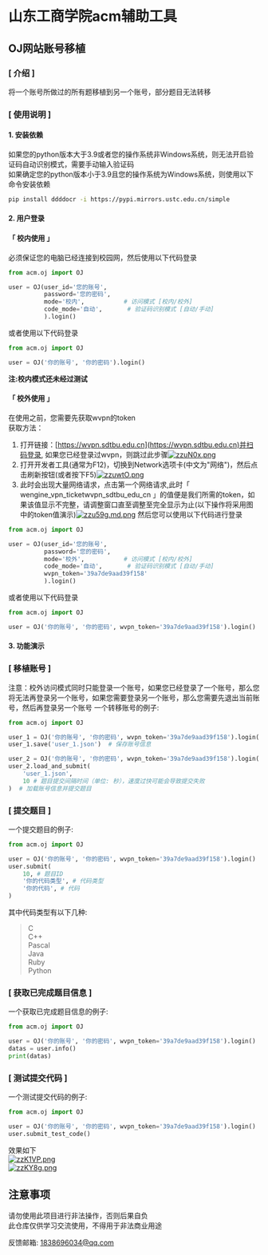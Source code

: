 # 山东工商学院acm辅助工具

## OJ网站账号移植

### **[ 介绍 ]** 
将一个账号所做过的所有题移植到另一个账号，部分题目无法转移  

### **[ 使用说明 ]** 
#### 1. 安装依赖
如果您的python版本大于3.9或者您的操作系统非Windows系统，则无法开启验证码自动识别模式，需要手动输入验证码  
如果确定您的python版本小于3.9且您的操作系统为Windows系统，则使用以下命令安装依赖
```bash
pip install ddddocr -i https://pypi.mirrors.ustc.edu.cn/simple
```
#### 2. 用户登录

#### **「 校内使用 」** 
必须保证您的电脑已经连接到校园网，然后使用以下代码登录
```python
from acm.oj import OJ

user = OJ(user_id='您的账号', 
          password='您的密码',
          mode='校内',           # 访问模式 [校内/校外]
          code_mode='自动',       # 验证码识别模式 [自动/手动]
          ).login()
```
或者使用以下代码登录
```python
from acm.oj import OJ

user = OJ('你的账号', '你的密码').login()
```
**注:校内模式还未经过测试**
#### **「 校外使用 」**
在使用之前，您需要先获取wvpn的token  
获取方法：  
1. 打开链接：[https://wvpn.sdtbu.edu.cn](https://wvpn.sdtbu.edu.cn)并扫码登录, 如果您已经登录过wvpn，则跳过此步骤[![zzuN0x.png](https://s1.ax1x.com/2022/12/27/zzuN0x.png)](https://imgse.com/i/zzuN0x)
2. 打开开发者工具(通常为F12)，切换到Network选项卡(中文为"网络")，然后点击刷新按钮(或者按下F5)[![zzuwtO.png](https://s1.ax1x.com/2022/12/27/zzuwtO.png)](https://imgse.com/i/zzuwtO)
3. 此时会出现大量网络请求，点击第一个网络请求,此时「 wengine_vpn_ticketwvpn_sdtbu_edu_cn 」的值便是我们所需的token，如果该值显示不完整，请调整窗口直至调整至完全显示为止(以下操作将采用图中的token值演示)[![zzu59g.md.png](https://s1.ax1x.com/2022/12/27/zzu59g.md.png)](https://imgse.com/i/zzu59g)
然后您可以使用以下代码进行登录
```python
from acm.oj import OJ

user = OJ(user_id='您的账号', 
          password='您的密码',
          mode='校外',           # 访问模式 [校内/校外]
          code_mode='自动',       # 验证码识别模式 [自动/手动]
          wvpn_token='39a7de9aad39f158'
          ).login()
```
或者使用以下代码登录
```python
from acm.oj import OJ

user = OJ('你的账号', '你的密码', wvpn_token='39a7de9aad39f158').login()
```
#### 3. 功能演示
### **[ 移植账号 ]**
注意：校外访问模式同时只能登录一个账号，如果您已经登录了一个账号，那么您将无法再登录另一个账号，如果您需要登录另一个账号，那么您需要先退出当前账号，然后再登录另一个账号
一个转移账号的例子:
```python
from acm.oj import OJ

user_1 = OJ('你的账号', '你的密码', wvpn_token='39a7de9aad39f158').login()
user_1.save('user_1.json')  # 保存账号信息

user_2 = OJ('你的账号', '你的密码', wvpn_token='39a7de9aad39f158').login()
user_2.load_and_submit(
    'user_1.json', 
    10 # 题目提交间隔时间（单位: 秒），速度过快可能会导致提交失败
)  # 加载账号信息并提交题目
```

### **[ 提交题目 ]**
一个提交题目的例子:

```python
from acm.oj import OJ

user = OJ('你的账号', '你的密码', wvpn_token='39a7de9aad39f158').login()
user.submit(
    10, # 题目ID
    '你的代码类型', # 代码类型
    '你的代码', # 代码
)
```
其中代码类型有以下几种:
> C  
> C++  
> Pascal  
> Java  
> Ruby  
> Python  

### **[ 获取已完成题目信息 ]**
一个获取已完成题目信息的例子:

```python
from acm.oj import OJ

user = OJ('你的账号', '你的密码', wvpn_token='39a7de9aad39f158').login()
datas = user.info()
print(datas)
```

### **[ 测试提交代码 ]**
一个测试提交代码的例子:

```python
from acm.oj import OJ

user = OJ('你的账号', '你的密码', wvpn_token='39a7de9aad39f158').login()
user.submit_test_code()
```
效果如下  
[![zzK1VP.png](https://s1.ax1x.com/2022/12/27/zzK1VP.png)](https://imgse.com/i/zzK1VP)  
[![zzKY8g.png](https://s1.ax1x.com/2022/12/27/zzKY8g.png)](https://imgse.com/i/zzKY8g)  

## 注意事项
请勿使用此项目进行非法操作，否则后果自负  
此仓库仅供学习交流使用，不得用于非法商业用途  

反馈邮箱:  [ 1838696034@qq.com ](mailto:1838696034@qq.com)
